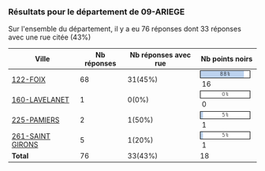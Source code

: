 ### Résultats pour le département de 09-ARIEGE

Sur l'ensemble du département, il y a eu 76 réponses dont 33 réponses avec une rue citée (43%)

| Ville | Nb réponses | Nb réponses avec rue | Nb points noirs |
|-------------|-------------|----------------------|-----------------|
|<a href='122-FOIX.md'>122-FOIX</a>|68|31(45%)|<img src="../../img/bar_88.gif" />&nbsp;16|
|<a href='160-LAVELANET.md'>160-LAVELANET</a>|1|0(0%)|<img src="../../img/bar_0.gif" />&nbsp;0|
|<a href='225-PAMIERS.md'>225-PAMIERS</a>|2|1(50%)|<img src="../../img/bar_5.gif" />&nbsp;1|
|<a href='261-SAINT GIRONS.md'>261-SAINT GIRONS</a>|5|1(20%)|<img src="../../img/bar_5.gif" />&nbsp;1|
| **Total** |76|33(43%)|18|
